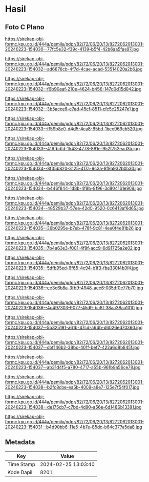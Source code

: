 # Hasil

## Foto C Plano

https://sirekap-obj-formc.kpu.go.id/444a/pemilu/pdpr/82/72/06/20/13/8272062013001-20240223-154030--77fc5e32-f39c-4139-b5f4-42b6aa5fae97.jpg

https://sirekap-obj-formc.kpu.go.id/444a/pemilu/pdpr/82/72/06/20/13/8272062013001-20240223-154032--ad6878cb-4f7d-4cae-acad-53514020a2b6.jpg

https://sirekap-obj-formc.kpu.go.id/444a/pemilu/pdpr/82/72/06/20/13/8272062013001-20240223-154032--f6b90eaf-210e-4624-b456-147d0d15d042.jpg

https://sirekap-obj-formc.kpu.go.id/444a/pemilu/pdpr/82/72/06/20/13/8272062013001-20240223-154032--3b5acce6-c7ad-45cf-8511-cfc5c25247e1.jpg

https://sirekap-obj-formc.kpu.go.id/444a/pemilu/pdpr/82/72/06/20/13/8272062013001-20240223-154033--ff59b8e0-d4d5-4ea8-85bd-1bec969cb520.jpg

https://sirekap-obj-formc.kpu.go.id/444a/pemilu/pdpr/82/72/06/20/13/8272062013001-20240223-154033--416fbdfd-1543-4778-881e-952f752ead3b.jpg

https://sirekap-obj-formc.kpu.go.id/444a/pemilu/pdpr/82/72/06/20/13/8272062013001-20240223-154034--8f35b820-3125-417a-9c3a-8f9a932b0b30.jpg

https://sirekap-obj-formc.kpu.go.id/444a/pemilu/pdpr/82/72/06/20/13/8272062013001-20240223-154034--b446f844-1d8b-4f9b-8f96-3d804161e909.jpg

https://sirekap-obj-formc.kpu.go.id/444a/pemilu/pdpr/82/72/06/20/13/8272062013001-20240223-154034--48529b37-57ee-42d0-9520-0c6413af6d65.jpg

https://sirekap-obj-formc.kpu.go.id/444a/pemilu/pdpr/82/72/06/20/13/8272062013001-20240223-154035--36b0295e-b7eb-478f-9c81-4ee0f4e81b26.jpg

https://sirekap-obj-formc.kpu.go.id/444a/pemilu/pdpr/82/72/06/20/13/8272062013001-20240223-154035--7b4a63e3-f001-4f9f-acc9-6d91725a2e02.jpg

https://sirekap-obj-formc.kpu.go.id/444a/pemilu/pdpr/82/72/06/20/13/8272062013001-20240223-154035--5dfb95ed-6f65-4c94-b1f3-fba330f4b0f4.jpg

https://sirekap-obj-formc.kpu.go.id/444a/pemilu/pdpr/82/72/06/20/13/8272062013001-20240223-154036--ee3c6b8a-3fb9-4948-aee6-035df0e77b70.jpg

https://sirekap-obj-formc.kpu.go.id/444a/pemilu/pdpr/82/72/06/20/13/8272062013001-20240223-154036--4c497303-9077-45d9-bc8f-38aa38aa1010.jpg

https://sirekap-obj-formc.kpu.go.id/444a/pemilu/pdpr/82/72/06/20/13/8272062013001-20240223-154037--5b325191-a61b-47cd-a64b-d6026ed70360.jpg

https://sirekap-obj-formc.kpu.go.id/444a/pemilu/pdpr/82/72/06/20/13/8272062013001-20240223-154037--cbf146b2-38bc-401f-bef7-422a6d8b845f.jpg

https://sirekap-obj-formc.kpu.go.id/444a/pemilu/pdpr/82/72/06/20/13/8272062013001-20240223-154037--ab31d4f5-a780-4717-a55b-961b9a56ce78.jpg

https://sirekap-obj-formc.kpu.go.id/444a/pemilu/pdpr/82/72/06/20/13/8272062013001-20240223-154038--b2fc8cbe-ea5b-4009-a8e7-125e7f54f017.jpg

https://sirekap-obj-formc.kpu.go.id/444a/pemilu/pdpr/82/72/06/20/13/8272062013001-20240223-154038--de175cb7-c7bd-4d90-a56e-6d1486b13381.jpg

https://sirekap-obj-formc.kpu.go.id/444a/pemilu/pdpr/82/72/06/20/13/8272062013001-20240223-154031--b4d90bb6-11e5-4b7e-85dc-b64c377a5da8.jpg


## Metadata

| Key        | Value               |
| ---------- | ------------------- |
| Time Stamp | 2024-02-25 13:03:40 |
| Kode Dapil | 8201                |




